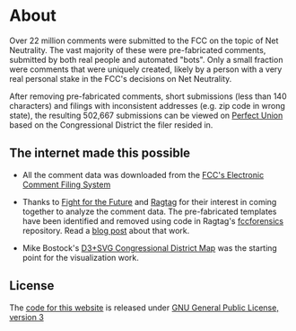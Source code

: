 # About

Over 22 million comments were submitted to the FCC on the
topic of Net Neutrality.  The vast majority of these were
pre-fabricated comments, submitted by both real people and
automated "bots".  Only a small fraction were comments that
were uniquely created, likely by a person with a very real
personal stake in the FCC's decisions on Net Neutrality.

After removing pre-fabricated comments, short submissions (less than
140 characters) and filings with inconsistent addresses (e.g. zip
code in wrong state), the resulting 502,667 submissions can be
viewed on [Perfect Union](https://perfectunion.herokuapp.com/) based on the
Congressional District the filer resided in.

## The internet made this possible

- All the comment data was downloaded from the [FCC's Electronic Comment
  Filing System](https://www.fcc.gov/ecfs/)
  
- Thanks to [Fight for the Future](https://www.fightforthefuture.org) and
  [Ragtag](https://ragtag.org) for their interest in coming together to analyze
  the comment data.  The pre-fabricated templates have been identified and
  removed using code in Ragtag's 
  [fccforensics](https://github.com/RagtagOpen/fccforensics) repository.  Read a
  [blog post](https://medium.com/ragtag-notes/bot-or-not-verifying-public-comments-on-net-neutrality-8c77ee54a02e)
  about that work.

- Mike Bostock's 
  [D3+SVG Congressional District Map](https://bl.ocks.org/mbostock/4657115)
  was the starting point for the visualization work.

## License

The [code for this website](https://github.com/chrisroat/perfectunion) is
released under
[GNU General Public License, version 3](https://opensource.org/licenses/GPL-3.0)
